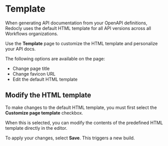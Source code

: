 # Template

When generating API documentation from your OpenAPI definitions, Redocly uses the default HTML template for all API versions across all Workflows organizations.

Use the **Template** page to customize the HTML template and personalize your API docs.

The following options are available on the page:

- Change page title
- Change favicon URL
- Edit the default HTML template

## Modify the HTML template

To make changes to the default HTML template, you must first select the **Customize page template** checkbox.

When this is selected, you can modify the contents of the predefined HTML template directly in the editor.

To apply your changes, select **Save**. This triggers a new build.
